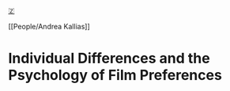 [🇿](zotero://select/library/items/D6QX5QXL)

[[People/Andrea Kallias]] 
# Individual Differences and the Psychology of Film Preferences

